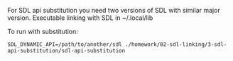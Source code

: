 For SDL api substitution you need two versions of SDL with similar major version.
Executable linking with SDL in ~/.local/lib

To run with substitution:

    SDL_DYNAMIC_API=/path/to/another/sdl ./homework/02-sdl-linking/3-sdl-api-substitution/sdl-api-substitution
